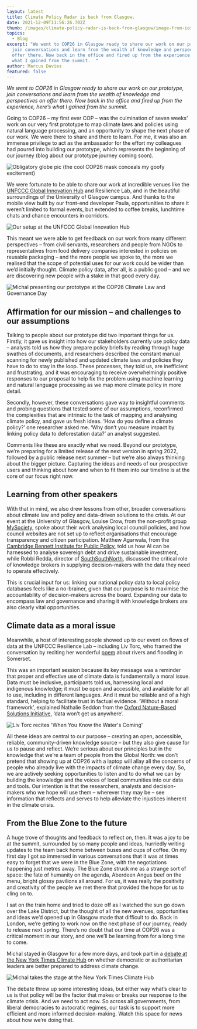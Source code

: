 ```yaml
---
layout: latest
title: Climate Policy Radar is back from Glasgow.
date: 2021-12-09T11:56:26.702Z
thumb: /images/climate-policy-radar-is-back-from-glasgow/image-from-ios-2-.jpg
topics:
  - Blog
excerpt: "We went to COP26 in Glasgow ready to share our work on our prototype,
  join conversations and learn from the wealth of knowledge and perspectives on
  offer there. Now back in the office and fired up from the experience, here’s
  what I gained from the summit.  "
author: Marcus Davies
featured: false
---
```

*We went to COP26 in Glasgow ready to share our work on our prototype, join conversations and learn from the wealth of knowledge and perspectives on offer there. Now back in the office and fired up from the experience, here’s what I gained from the summit.*  

Going to COP26 – my first ever COP – was the culmination of seven weeks’ work on our very first prototype to map climate laws and policies using natural language processing, and an opportunity to shape the next phase of our work. We were there to share and there to learn. For me, it was also an immense privilege to act as the ambassador for the effort my colleagues had poured into building our prototype, which represents the beginning of our journey (blog about our prototype journey coming soon).

![Obligatory globe pic (the cool COP26 mask conceals my goofy excitement)](/images/climate-policy-radar-is-back-from-glasgow/c8314c4e-b505-4a47-b8f1-4b45998ec7eb.jpg "Obligatory globe pic (the cool COP26 mask conceals my goofy excitement)")

We were fortunate to be able to share our work at incredible venues like the [UNFCCC Global Innovation Hub](https://www.youtube.com/watch?v=GuHWLdYiKV4) and Resilience Lab, and in the beautiful surroundings of the University of Glasgow campus. And thanks to the mobile view built by our front-end developer Paula, opportunities to share it weren’t limited to formal events, but extended to coffee breaks, lunchtime chats and chance encounters in corridors.

![Our setup at the UNFCCC Global Innovation Hub](/images/climate-policy-radar-is-back-from-glasgow/20211104_093354.jpg "Our setup at the UNFCCC Global Innovation Hub")

This meant we were able to get feedback on our work from many different perspectives – from civil servants, researchers and people from NGOs to representatives from food delivery companies interested in policies on reusable packaging – and the more people we spoke to, the more we realised that the scope of potential uses for our work could be wider than we’d initially thought. Climate policy data, after all, is a public good – and we are discovering new people with a stake in that good every day.

![Michal presenting our prototype at the COP26 Climate Law and Governance Day](/images/climate-policy-radar-is-back-from-glasgow/image-from-ios-2-.jpg "Michal presenting our prototype at the COP26 Climate Law and Governance Day")

## Affirmation for our mission – and challenges to our assumptions

Talking to people about our prototype did two important things for us. Firstly, it gave us insight into how our stakeholders currently use policy data – analysts told us how they prepare policy briefs by reading through huge swathes of documents, and researchers described the constant manual scanning for newly published and updated climate laws and policies they have to do to stay in the loop. These processes, they told us, are inefficient and frustrating, and it was encouraging to receive overwhelmingly positive responses to our proposal to help fix the problem using machine learning and natural language processing as we map more climate policy in more detail.

Secondly, however, these conversations gave way to insightful comments and probing questions that tested some of our assumptions, reconfirmed the complexities that are intrinsic to the task of mapping and analysing climate policy, and gave us fresh ideas. ‘How do you define a climate policy?’ one researcher asked me. ‘Why don’t you measure impact by linking policy data to deforestation data?’ an analyst suggested.

Comments like these are exactly what we need. Beyond our prototype, we’re preparing for a limited release of the next version in spring 2022, followed by a public release next summer – but we’re also always thinking about the bigger picture. Capturing the ideas and needs of our prospective users and thinking about how and when to fit them into our timeline is at the core of our focus right now.

## Learning from other speakers

With that in mind, we also drew lessons from other, broader conversations about climate law and policy and data-driven solutions to the crisis. At our event at the University of Glasgow, Louise Crow, from the non-profit group [MySociety](https://www.mysociety.org/), spoke about their work analysing local council policies, and how council websites are not set up to reflect organisations that encourage transparency and citizen participation. Matthew Agarwala, from the [](https://www.bennettinstitute.cam.ac.uk/)[Cambridge Bennett Institute for Public Policy](https://www.bennettinstitute.cam.ac.uk/), told us how AI can be harnessed to analyse sovereign debt and drive sustainable investment, while Robbi Redda, director of [SouthSouthNorth](https://southsouthnorth.org/), discussed the critical role of knowledge brokers in supplying decision-makers with the data they need to operate effectively.

This is crucial input for us: linking our national policy data to local policy databases feels like a no-brainer, given that our purpose is to maximise the accountability of decision-makers across the board. Expanding our data to encompass law and governance and sharing it with knowledge brokers are also clearly vital opportunities.

## Climate data as a moral issue

Meanwhile, a host of interesting people showed up to our event on flows of data at the UNFCCC Resilience Lab – including Liv Torc, who framed the conversation by reciting her wonderful [poem](https://twitter.com/LivTorc/status/1459609325605896198) about rivers and flooding in Somerset.

This was an important session because its key message was a reminder that proper and effective use of climate data is fundamentally a moral issue. Data must be inclusive, participants told us, harnessing local and indigenous knowledge; it must be open and accessible, and available for all to use, including in different languages. And it must be reliable and of a high standard, helping to facilitate trust in factual evidence. ‘Without a moral framework’, explained Nathalie Seddon from the [Oxford Nature-Based Solutions Initiative](https://www.naturebasedsolutionsinitiative.org/), ‘data won’t get us anywhere’.

![Liv Torc recites 'When You Know the Water's Coming'](/images/climate-policy-radar-is-back-from-glasgow/img_7578.jpg "Liv Torc recites 'When You Know the Water's Coming'")

All these ideas are central to our purpose – creating an open, accessible, reliable, community-driven knowledge source – but they also give cause for us to pause and reflect. We’re serious about our principles but in the knowledge that we’re a team of people from the Global North: we don’t pretend that showing up at COP26 with a laptop will allay all the concerns of people who already live with the impacts of climate change every day. So, we are actively seeking opportunities to listen and to do what we can by building the knowledge and the voices of local communities into our data and tools. Our intention is that the researchers, analysts and decision-makers who we hope will use them – wherever they may be – see information that reflects and serves to help alleviate the injustices inherent in the climate crisis.

## From the Blue Zone to the future

A huge trove of thoughts and feedback to reflect on, then. It was a joy to be at the summit, surrounded by so many people and ideas, hurriedly writing updates to the team back home between buses and cups of coffee. On my first day I got so immersed in various conversations that it was at times easy to forget that we were in the Blue Zone, with the negotiations happening just metres away. The Blue Zone struck me as a strange sort of space: the fate of humanity on the agenda, Aberdeen Angus beef on the menu, bright glossy pavilions all around. For us, it was really the positivity and creativity of the people we met there that provided the hope for us to cling on to.

I sat on the train home and tried to doze off as I watched the sun go down over the Lake District, but the thought of all the new avenues, opportunities and ideas we’d opened up in Glasgow made that difficult to do. Back in London, we’re getting to work now on the next phase of our journey, ready to release next spring. There’s no doubt that our time at COP26 was a critical moment in our story, and one we’ll be learning from for a long time to come.

Michal stayed in Glasgow for a few more days, and took part in a [debate at the New York Times Climate Hub](https://climatehub.nytimes.com/session/678919/the-new-york-times-debate-democratic-leaders-are-better-prepared-to-address-climate-change-than-authoritarian-ones.) on whether democratic or authoritarian leaders are better prepared to address climate change.

![Michal takes the stage at the New York Times Climate Hub](/images/climate-policy-radar-is-back-from-glasgow/screenshot_20211119-213514_gallery.jpg "Michal takes the stage at the New York Times Climate Hub")

The debate threw up some interesting ideas, but either way what’s clear to us is that policy will be the factor that makes or breaks our response to the climate crisis. And we need to act now. So across all governments, from liberal democracies to autocratic regimes, our task is to support more efficient and more informed decision-making. Watch this space for news about how we’re doing that.

<!--EndFragment-->